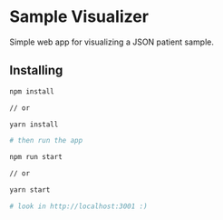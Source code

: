 # Sample Visualizer

Simple web app for visualizing a JSON patient sample.

## Installing

```bash
npm install

// or

yarn install

# then run the app

npm run start

// or

yarn start

# look in http://localhost:3001 :)
```

